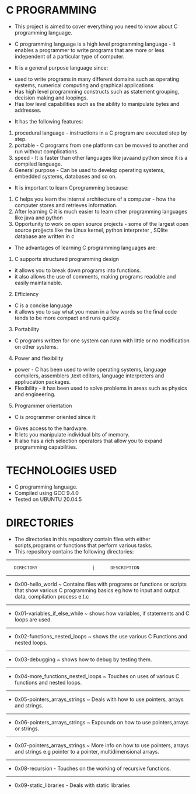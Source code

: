# C PROGRAMMING 
* This project is aimed to cover everything you need to know about C programming language.

* C programming language is a high level programming language - it enables a programmer to write programs that are more or less independent of a particular type of       computer.
* It is a general purpose language since:
- used to write programs in many different domains such as operating systems, numerical computing and graphical applications
- Has high level programming constructs such as statement grouping, decision making and loopings.
- Has low level capabilities such as the ability to manipulate bytes and addresses.
* It has the following features:
1. procedural language - instructions in a C program are executed step by step.
2. portable - C programs from one platform can be movved to another and run without complications.
3. speed - It is faster than other languages like javaand python since it is a compiled language.
4. General purpose - Can be used to develop operating systems, embedded systems, databases and so on.
* It is important to learn Cprogramming because:
1. C helps you learn the internal architecture of a computer - how the computer stores and retrieves information.
2. After learning C it is much easier to learn other programming languages like java and python
3. Opportunity to work on open source projects - some of the largest open source projjects like the Linux kernel, python interpreter , SQlite database are 
	 written in c

* The advantages of learning C programming languages are:
1. C supports structured programming design 
- it allows you to break down programs into functions.
- it also allows the use of comments, making programs readable and easily maintainable.
2. Efficiency
- C is a concise language
- it allows you to say what you mean in a few words so the final code tends to be more compact and runs quickly.
3. Portability
- C programs written for one system can runn with little or no modification on other systems.
4. Power and flexibility
- power - C has been used to write operating systems, language compilers, assemblers ,text editors, language interpreters and appliucation packages.
- Flexibility - it has been used to solve problems in areas such as physics and engineering.
5. Programmer orientation
- C is programmer oriented since it:
* Gives access to the hardware.
* It lets you manipulate individual bits of memory.
* It also has a rich selection operators that allow you to expand programming capabilities.

# TECHNOLOGIES USED
* C programming language.
* Compiled using GCC 9.4.0
* Tested on UBUNTU 20.04.5

# DIRECTORIES
* The directories in this repository contain files with either scripts,programs or functions that perform various tasks.
* This repository contains the following directories:

------------------------------------------------------------------------------------------------------------------------------------------------------------------------
       DIRECTORY                     |      DESCRIPTION
------------------------------------------------------------------------------------------------------------------------------------------------------------------------
* 0x00-hello_world ~ Contains files with programs or functions or scripts that show various C programming basics eg how to input and output  data,  compilation process e.t.c
------------------------------------------------------------------------------------------------------------------------------------------------------------------------
* 0x01-variables_if_else_while ~ shows how variables, if statements and C loops are used.
------------------------------------------------------------------------------------------------------------------------------------------------------------------------
* 0x02-functions_nested_loops ~ shows the use various C Functions and nested loops.
----------------------------------------------------------------------------------------------------------------------------------------------------------------------
* 0x03-debugging ~ shows how to debug by testing them.
-----------------------------------------------------------------------------------------------------------------------------------------------------------------------
* 0x04-more_functions_nested_loops ~ Touches on uses of various C functions and nested loops.
------------------------------------------------------------------------------------------------------------------------------------------------------------------------
* 0x05-pointers_arrays_strings ~ Deals with how to use pointers, arrays and strings.
-----------------------------------------------------------------------------------------------------------------------------------------------------------------------
* 0x06-pointers_arrays_strings ~ Expounds on how to use pointers,arrays or strings.
----------------------------------------------------------------------------------------------------------------------------------------------------------------------
* 0x07-pointers_arrays_strings ~ More info  on  how to use pointers, arrays and strings e.g pointer to a pointer, multidimensional arrays.
-----------------------------------------------------------------------------------------------------------------------------------------------------------------------
* 0x08-recursion - Touches on the working of recursive functions.
-----------------------------------------------------------------------------------------------------------------------------------------------------------------------
* 0x09-static_libraries - Deals with static libraries


